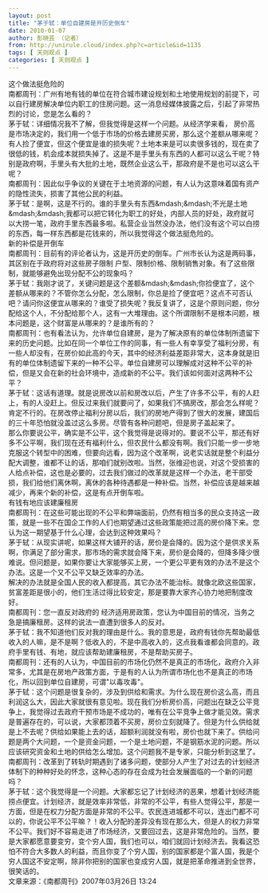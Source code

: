 ```yaml
---
layout: post
title: "茅于轼：单位自建房是开历史倒车"
date: 2010-01-07
author: 彭晓芸 （记者）
from: http://unirule.cloud/index.php?c=article&id=1135
tags: [ 天则观点 ]
categories: [ 天则观点 ]
---
```


<div class="article">
 <div class="body-text">
  <p align="left">
  </p>
  <div>
   <div>
    这个做法挺危险的
   </div>
   <div>
   </div>
   <div>
    南都周刊：广州有地有钱的单位在符合城市建设规划和土地使用规划的前提下，可以自行建房解决单位内职工的住房问题。这一消息经媒体披露之后，引起了非常热烈的讨论，您是怎么看的？
   </div>
   <div>
   </div>
   <div>
    茅于轼：详细情况我不了解，但我觉得是这样一个问题。从经济学来看， 房价高是市场决定的，我们用一个低于市场的价格去建房买房，那么这个差额从哪来呢？有人捡了便宜，但这个便宜是谁的损失呢？土地本来是可以卖很多钱的，现在卖了很低的钱，机会成本就损失掉了。这是不是手里头有东西的人都可以这么干呢？特别是政府啊，手里头有大批的土地，既然企业这么干，那政府是不是也可以这么干呢？
   </div>
   <div>
   </div>
   <div>
    南都周刊：因此似乎争议的关键在于土地资源的问题，有人认为这意味着国有资产的隐性流失，损害了其他公民的利益。
   </div>
   <div>
   </div>
   <div>
    茅于轼：是啊，这是不行的。谁的手里头有东西&amp;mdash;&amp;mdash;不光是土地&amp;mdash;&amp;mdash;我都可以把它转化为职工的好处，内部人员的好处，政府就可以大捞一笔，政府手里东西最多啦。私营企业当然没办法，他们没有这个可以白捞的东西，每一样东西都是花钱来的，所以我觉得这个做法挺危险的。
   </div>
   <div>
   </div>
   <div>
    新的补偿是开倒车
   </div>
   <div>
   </div>
   <div>
    南都周刊：目前有的评论者认为，这是开历史的倒车。广州市长认为这是两码事，其区别在于政府将对这些房子限制 户型、限制价格、限制销售对象。有了这些限制，就能够避免出现分配不公的现象吗？
   </div>
   <div>
   </div>
   <div>
    茅于轼：我刚才说了，关键问题是这个差额&amp;mdash;&amp;mdash;你捡便宜了，这个差额从哪来的？不管你怎么分配，怎么限制，你总是捡了便宜吧？这点不可否认吧？请问你这便宜从哪来的？谁受了损失呢？我反复讲了，这是个原则问题，你分配给这个人，不分配给那个人，这有一大堆理由。这个所谓限制不是根本问题，根本问题是，这个财富是从哪来的？是谁所有的？
   </div>
   <div>
   </div>
   <div>
    南都周刊：也有看法认为，允许单位自建房，是为了解决原有的单位体制所遗留下来的历史问题。比如在同一个单位工作的同事，有一些人有幸享受了福利分房，有一些人却没有，在房价如此高的今天，其中的经济利益差距非常大，这本身就是旧有的单位体制遗留下来的一种不公平。单位自建房可以理解成对这种不公平的补偿，但是又会在新的社会环境中，造成新的不公平。我们该如何面对这两种不公平？
   </div>
   <div>
   </div>
   <div>
    茅于轼：这话有道理。就是说房改以前和房改以后，产生了许多不公平，有的人赶上，有的人没赶上。但反过来我们就要问了，如果我们不搞房改，那会怎么样呢？肯定不行的。在房改停止福利分房以后，我们的房地产得到了很大的发展，建国后的三十年恐怕就没盖过这么多房。尽管有各种问题吧，但是房子盖起来了。
   </div>
   <div>
   </div>
   <div>
    那么你要说公平，确实是不公平，这个我觉得是说得对的。要说不公平，那还有好多不公平啊，我们现在还有福利什么，但农民什么都没有啊。我们只能一步一步地克服这个转型中的困难，但要向远看，因为这个改革啊，说老实话就是整个利益分配大调整，谁都不让的话，那咱们就别改啦。当然，张维迎也说，对这个受损害的人给点补偿，这也是必要的，过去我们做过的改革就是这样一个办法，老干部受损，我们给他们离休啊，离休的各种待遇都是一种补偿。当然，补偿应该是越来越减少，再来个新的补偿，这是有点开倒车啦。
   </div>
   <div>
   </div>
   <div>
    有钱有地应该建廉租房
   </div>
   <div>
   </div>
   <div>
    南都周刊：在这些可能出现的不公平和弊端面前，仍然有相当多的民众支持这一政策，就是一些不在国企工作的人们也期望通过这些政策能把过高的房价降下来。您认为这一期望基于什么心理，会达到这种效果吗？
   </div>
   <div>
   </div>
   <div>
    茅于轼：从现实讲呢，如果这样大铺开的话，房价是会降的。因为这个是供求关系啊，你满足了部分需求，那市场的需求就会降下来，房价是会降的，但降多降少很难说。但问题是，如果你要让大家能够买上房，一个更公平更有效的办法不是这个办法。这是一个又不公平又缺乏效率的办法。
   </div>
   <div>
   </div>
   <div>
    解决的办法就是全国人民的收入都提高，其它办法不能治标。就像北欧这些国家，贫富差距是很小的，他们生活过得比较安定，那是要靠大家齐心协力地把制度改好。
   </div>
   <div>
   </div>
   <div>
    南都周刊：您一直反对政府的 经济适用房政策，您认为中国目前的情况，当务之急是搞廉租房。这样的说法一直遭到很多人的反对。
   </div>
   <div>
   </div>
   <div>
    茅于轼：我不知道他们反对我的理由是什么。我的意思是，政府有钱你先帮助最低收入的人嘛，是不是啊？低收入的，不是中高收入的，这点我看谁都会同意的。政府手里有钱、有地，就应该帮助建廉租房，不是帮助买房子。
   </div>
   <div>
   </div>
   <div>
    南都周刊：还有的人认为，中国目前的市场化仍然不是真正的市场化，政府介入非常多，尤其是在房地产政策方面，于是有的人认为所谓市场化也不是真正的市场化，所以回到单位自建房，可谓"以毒攻毒"。
   </div>
   <div>
   </div>
   <div>
    茅于轼：这个问题是很复杂的，涉及到供给和需求。为什么现在房价这么高，而且利润这么大，因此大家就很有意见啦。现在我们分析房价高，问题出在缺乏公平竞争上，我觉得过去政府干预市场是不成功的，唯有在公平竞争上做才能见效。需求是普遍存在的，可以说，大家都顶着不买房，房价立刻就降了。但是为什么供给就是上不去呢？供给如果能上去的话，超额利润就没有啦，房价也就下来了。供给问题是两个大问题，一个是资金问题，一个是土地问题，不是钢筋水泥的问题。所以应该研究资金和土地的供给怎么增加。这个问题我不是专家，只能分析到这里了。
   </div>
   <div>
   </div>
   <div>
    南都周刊：改革到了转轨时期遇到了诸多问题，使部分人产生了对过去的计划经济体制下的种种好处的怀念，这种心态的存在会成为社会发展面临的一个新的问题吗？
   </div>
   <div>
   </div>
   <div>
    茅于轼：这个我觉得是一个问题。大家都忘记了计划经济的恶果，想着计划经济能捞点便宜。计划经济，就是效率非常低，非常的不公平，有些人觉得公平，那是一方面，但是在权力分配方面是非常的不公平。农民连进城都不可以，连出门都不可以的，你说公平不公平嘛？！收入分配的差异没有现在那么大，但是人的权力非常不公平。我们好不容易走进了市场经济，又要回过去，这是非常危险的。当然，要是大家都愿意要变穷，变个穷人国，我们也可以，咱们就回计划经济去。我看这恐怕不符合大多数人的利益，而且你变了个穷人国，别的国家都是个富人国，我是个穷人国这不安定啊，除非你把别的国家也变成穷人国，就是把革命推进到全世界，很笑话的。
   </div>
   <div>
   </div>
   <div>
    文章来源：《南都周刊》2007年03月26日 13:24
   </div>
  </div>
  <p align="left">
   <br/>
  </p>
 </div>
</div>

